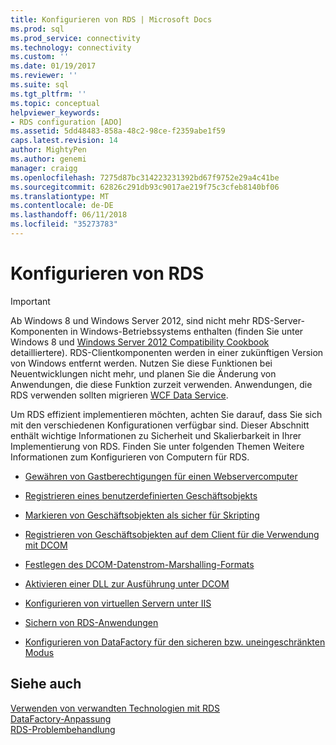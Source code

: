 ```yaml
---
title: Konfigurieren von RDS | Microsoft Docs
ms.prod: sql
ms.prod_service: connectivity
ms.technology: connectivity
ms.custom: ''
ms.date: 01/19/2017
ms.reviewer: ''
ms.suite: sql
ms.tgt_pltfrm: ''
ms.topic: conceptual
helpviewer_keywords:
- RDS configuration [ADO]
ms.assetid: 5dd48483-858a-48c2-98ce-f2359abe1f59
caps.latest.revision: 14
author: MightyPen
ms.author: genemi
manager: craigg
ms.openlocfilehash: 7275d87bc314223231392bd67f9752e29a4c41be
ms.sourcegitcommit: 62826c291db93c9017ae219f75c3cfeb8140bf06
ms.translationtype: MT
ms.contentlocale: de-DE
ms.lasthandoff: 06/11/2018
ms.locfileid: "35273783"
---
```

# <a name="configuring-rds"></a>Konfigurieren von RDS
> [!IMPORTANT]
>  Ab Windows 8 und Windows Server 2012, sind nicht mehr RDS-Server-Komponenten in Windows-Betriebssystems enthalten (finden Sie unter Windows 8 und [Windows Server 2012 Compatibility Cookbook](https://www.microsoft.com/en-us/download/details.aspx?id=27416) detailliertere). RDS-Clientkomponenten werden in einer zukünftigen Version von Windows entfernt werden. Nutzen Sie diese Funktionen bei Neuentwicklungen nicht mehr, und planen Sie die Änderung von Anwendungen, die diese Funktion zurzeit verwenden. Anwendungen, die RDS verwenden sollten migrieren [WCF Data Service](http://go.microsoft.com/fwlink/?LinkId=199565).  
  
 Um RDS effizient implementieren möchten, achten Sie darauf, dass Sie sich mit den verschiedenen Konfigurationen verfügbar sind. Dieser Abschnitt enthält wichtige Informationen zu Sicherheit und Skalierbarkeit in Ihrer Implementierung von RDS. Finden Sie unter folgenden Themen Weitere Informationen zum Konfigurieren von Computern für RDS.  
  
-   [Gewähren von Gastberechtigungen für einen Webservercomputer](../../../ado/guide/remote-data-service/granting-guest-privileges-to-a-web-server-computer.md)  
  
-   [Registrieren eines benutzerdefinierten Geschäftsobjekts](../../../ado/guide/remote-data-service/registering-a-custom-business-object.md)  
  
-   [Markieren von Geschäftsobjekten als sicher für Skripting](../../../ado/guide/remote-data-service/marking-business-objects-as-safe-for-scripting.md)  
  
-   [Registrieren von Geschäftsobjekten auf dem Client für die Verwendung mit DCOM](../../../ado/guide/remote-data-service/registering-business-objects-on-the-client-for-use-with-dcom.md)  
  
-   [Festlegen des DCOM-Datenstrom-Marshalling-Formats](../../../ado/guide/remote-data-service/setting-dcom-stream-marshaling-format.md)  
  
-   [Aktivieren einer DLL zur Ausführung unter DCOM](../../../ado/guide/remote-data-service/enabling-a-dll-to-run-on-dcom.md)  
  
-   [Konfigurieren von virtuellen Servern unter IIS](../../../ado/guide/remote-data-service/configuring-virtual-servers-on-iis.md)  
  
-   [Sichern von RDS-Anwendungen](../../../ado/guide/remote-data-service/securing-rds-applications.md)  
  
-   [Konfigurieren von DataFactory für den sicheren bzw. uneingeschränkten Modus](../../../ado/guide/remote-data-service/configuring-datafactory-for-safe-or-unrestricted-modes.md)  
  
## <a name="see-also"></a>Siehe auch  
 [Verwenden von verwandten Technologien mit RDS](../../../ado/guide/remote-data-service/using-related-technologies-with-rds.md)   
 [DataFactory-Anpassung](../../../ado/guide/remote-data-service/datafactory-customization.md)   
 [RDS-Problembehandlung](../../../ado/guide/remote-data-service/troubleshooting-rds.md)


